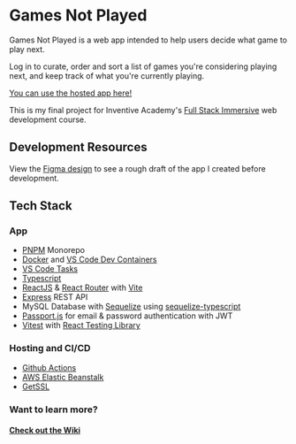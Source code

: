 # Games Not Played

Games Not Played is a web app intended to help users decide what game to play next.

Log in to curate, order and sort a list of games you're considering playing next, and keep track of what you're currently playing.

[You can use the hosted app here!](https://gamesnotplayed.mejulian.dev)

This is my final project for Inventive Academy's [Full Stack Immersive](https://learn.inventiveacademy.io/p/full-stack-immersive-bootcamp-with-node) web development course.

## Development Resources

View the [Figma design](https://www.figma.com/design/YgqdrvqSiBKGI61HwIVXrq/Main-Design-2024?m=auto&t=qQ2FIVCIR4OfliHz-1) to see a rough draft of the app I created before development.

## Tech Stack

### App

-   [PNPM](https://pnpm.io/) Monorepo
-   [Docker](https://www.docker.com/) and [VS Code Dev Containers](https://code.visualstudio.com/docs/devcontainers/containers)
-   [VS Code Tasks](https://code.visualstudio.com/Docs/editor/tasks)
-   [Typescript](https://www.typescriptlang.org/)
-   [ReactJS](https://react.dev/) & [React Router](https://reactrouter.com/) with [Vite](https://vitejs.dev/)
-   [Express](https://expressjs.com/) REST API
-   MySQL Database with [Sequelize](https://sequelize.org/) using [sequelize-typescript](https://github.com/sequelize/sequelize-typescript)
-   [Passport.js](https://www.passportjs.org/) for email & password authentication with JWT
-   [Vitest](https://vitest.dev/) with [React Testing Library](https://testing-library.com/docs/react-testing-library/intro)

### Hosting and CI/CD

-   [Github Actions](https://github.com/features/actions)
-   [AWS Elastic Beanstalk](https://aws.amazon.com/elasticbeanstalk/)
-   [GetSSL](https://github.com/srvrco/getssl)

### Want to learn more?

#### [Check out the Wiki](https://github.com/me-julian/final-project-games-not-played/wiki)
